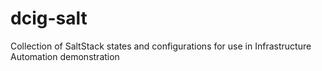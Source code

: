 # dcig-salt
Collection of SaltStack states and configurations for use in Infrastructure Automation demonstration
